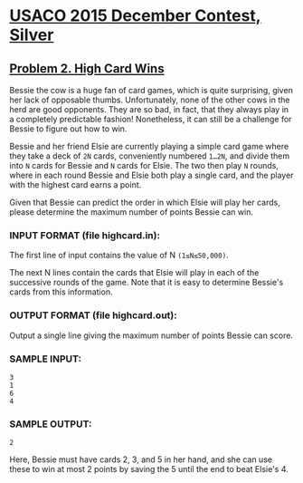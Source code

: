 # [USACO 2015 December Contest, Silver](https://usaco.org/index.php?page=dec15results)
## [Problem 2. High Card Wins](https://usaco.org/index.php?page=viewproblem2&cpid=571)

Bessie the cow is a huge fan of card games, which is quite surprising, given her lack of opposable thumbs. Unfortunately, none of the other cows in the herd are good opponents. They are so bad, in fact, that they always play in a completely predictable fashion! Nonetheless, it can still be a challenge for Bessie to figure out how to win.

Bessie and her friend Elsie are currently playing a simple card game where they take a deck of `2N` cards, conveniently numbered `1…2N`, and divide them into `N` cards for Bessie and `N` cards for Elsie. The two then play `N` rounds, where in each round Bessie and Elsie both play a single card, and the player with the highest card earns a point.

Given that Bessie can predict the order in which Elsie will play her cards, please determine the maximum number of points Bessie can win.

### INPUT FORMAT (file highcard.in):

The first line of input contains the value of N `(1≤N≤50,000)`.

The next N lines contain the cards that Elsie will play in each of the successive rounds of the game. Note that it is easy to determine Bessie's cards from this information.

### OUTPUT FORMAT (file highcard.out):

Output a single line giving the maximum number of points Bessie can score.

### SAMPLE INPUT:

```
3
1
6
4
```

### SAMPLE OUTPUT:

```
2
```

Here, Bessie must have cards 2, 3, and 5 in her hand, and she can use these to win at most 2 points by saving the 5 until the end to beat Elsie's 4.